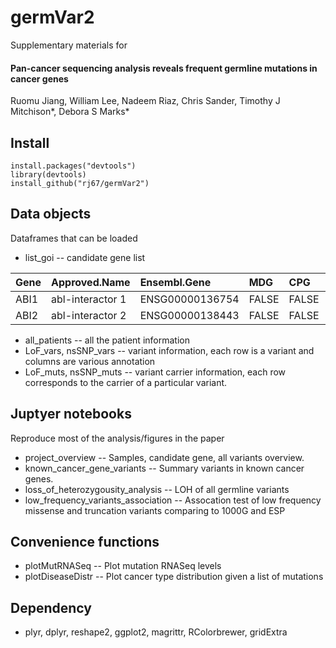 germVar2
=============

Supplementary materials for 
#### Pan-cancer sequencing analysis reveals frequent germline mutations in cancer genes 
Ruomu Jiang, William Lee, Nadeem Riaz, Chris Sander, Timothy J Mitchison*, Debora S Marks*

Install
-----------
    install.packages("devtools")
    library(devtools)
    install_github("rj67/germVar2")

Data objects
-----------
Dataframes that can be loaded

* list_goi -- candidate gene list

|Gene |Approved.Name    |Ensembl.Gene    |MDG   |CPG   |Class       |
|:----|:----------------|:---------------|:-----|:-----|:-----------|
|ABI1 |abl-interactor 1 |ENSG00000136754 |FALSE |FALSE |Other       |
|ABI2 |abl-interactor 2 |ENSG00000138443 |FALSE |FALSE |PutativeTSG |

* all_patients -- all the patient information
* LoF_vars, nsSNP_vars -- variant information, each row is a variant and columns are various annotation
* LoF_muts, nsSNP_muts -- variant carrier information, each row corresponds to the carrier of a particular variant.

Juptyer notebooks
-----------
Reproduce most of the analysis/figures in the paper

* project_overview -- Samples, candidate gene, all variants overview.
* known_cancer_gene_variants -- Summary variants in known cancer genes.
* loss_of_heterozygousity_analysis -- LOH of all germline variants
* low_frequency_variants_association -- Assocation test of low frequency missense and truncation variants comparing to 1000G and ESP

Convenience functions
-----------

* plotMutRNASeq -- Plot mutation RNASeq levels 
* plotDiseaseDistr -- Plot cancer type distribution given a list of mutations

Dependency
-----------

* plyr, dplyr, reshape2, ggplot2, magrittr, RColorbrewer, gridExtra
